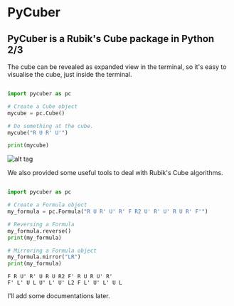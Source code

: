 PyCuber
====================

PyCuber is a Rubik's Cube package in Python 2/3
--------------------

The cube can be revealed as expanded view in the terminal, 
so it's easy to visualise the cube, just inside the terminal.

``` python

import pycuber as pc

# Create a Cube object
mycube = pc.Cube()

# Do something at the cube.
mycube("R U R' U'")

print(mycube)

```
![alt tag](http://i.imgur.com/OI4kbn7.png)

We also provided some useful tools to deal with Rubik's Cube algorithms.

``` python

import pycuber as pc

# Create a Formula object
my_formula = pc.Formula("R U R' U' R' F R2 U' R' U' R U R' F'")

# Reversing a Formula
my_formula.reverse()
print(my_formula)

# Mirroring a Formula object
my_formula.mirror("LR")
print(my_formula)

```
```
F R U' R' U R U R2 F' R U R U' R'
F' L' U L U' L' U' L2 F L' U' L' U L
```

I'll add some documentations later.

